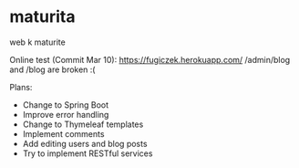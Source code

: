 # maturita
web k maturite

Online test (Commit Mar 10): https://fugiczek.herokuapp.com/
/admin/blog and /blog are broken :(

Plans:
- Change to Spring Boot
- Improve error handling
- Change to Thymeleaf templates
- Implement comments
- Add editing users and blog posts
- Try to implement RESTful services
